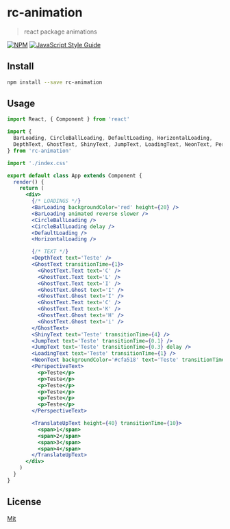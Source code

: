 # rc-animation

> react package animations

[![NPM](https://img.shields.io/npm/v/rc-animation.svg)](https://www.npmjs.com/package/rc-animation) [![JavaScript Style Guide](https://img.shields.io/badge/code_style-standard-brightgreen.svg)](https://standardjs.com)

## Install

```bash
npm install --save rc-animation
```

## Usage

```jsx
import React, { Component } from 'react'

import {
  BarLoading, CircleBallLoading, DefaultLoading, HorizontalLoading,
  DepthText, GhostText, ShinyText, JumpText, LoadingText, NeonText, PerspectiveText, TranslateUpText
} from 'rc-animation'

import './index.css'

export default class App extends Component {
  render() {
    return (
      <div>
        {/* LOADINGS */}
        <BarLoading backgroundColor='red' height={20} />
        <BarLoading animated reverse slower />
        <CircleBallLoading />
        <CircleBallLoading delay />
        <DefaultLoading />
        <HorizontalLoading />

        {/* TEXT */}
        <DepthText text='Teste' />
        <GhostText transitionTime={1}>
          <GhostText.Text text='C' />
          <GhostText.Text text='L' />
          <GhostText.Text text='I' />
          <GhostText.Ghost text='I' />
          <GhostText.Ghost text='I' />
          <GhostText.Text text='C' />
          <GhostText.Text text='K' />
          <GhostText.Ghost text='H' />
          <GhostText.Ghost text='i' />
        </GhostText>
        <ShinyText text='Teste' transitionTime={4} />
        <JumpText text='Teste' transitionTime={0.1} />
        <JumpText text='Teste' transitionTime={0.3} delay />
        <LoadingText text='Teste' transitionTime={1} />
        <NeonText backgroundColor='#cfa518' text='Teste' transitionTime={1} />
        <PerspectiveText>
          <p>Teste</p>
          <p>Teste</p>
          <p>Teste</p>
          <p>Teste</p>
          <p>Teste</p>
          <p>Teste</p>
        </PerspectiveText>

        <TranslateUpText height={40} transitionTime={10}>
          <span>1</span>
          <span>2</span>
          <span>3</span>
          <span>4</span>
        </TranslateUpText>
      </div>
    )
  }
}

```

## License

[Mit](https://opensource.org/licenses/MIT)
